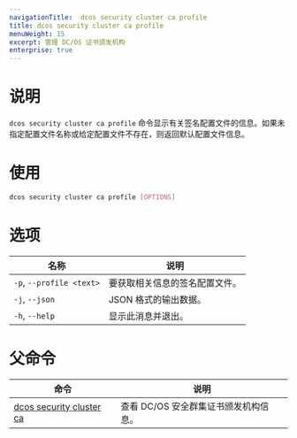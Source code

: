 ```yaml
---
navigationTitle:  dcos security cluster ca profile
title: dcos security cluster ca profile
menuWeight: 15
excerpt: 管理 DC/OS 证书颁发机构
enterprise: true
---
```


# 说明

`dcos security cluster ca profile` 命令显示有关签名配置文件的信息。如果未指定配置文件名称或给定配置文件不存在，则返回默认配置文件信息。


# 使用

```bash
dcos security cluster ca profile [OPTIONS]
```

# 选项

| 名称 | 说明 |
|-------|------------|
| `-p`, `--profile <text>`| 要获取相关信息的签名配置文件。|
|  `-j`, `--json` | JSON 格式的输出数据。|
|  `-h`, `--help` |                显示此消息并退出。|


# 父命令

| 命令 | 说明 |
|---------|-------------|
| [dcos security cluster ca](/mesosphere/dcos/cn/2.0/cli/command-reference/dcos-security/dcos-security-cluster/dcos-security-cluster-ca/) | 查看 DC/OS 安全群集证书颁发机构信息。 |
